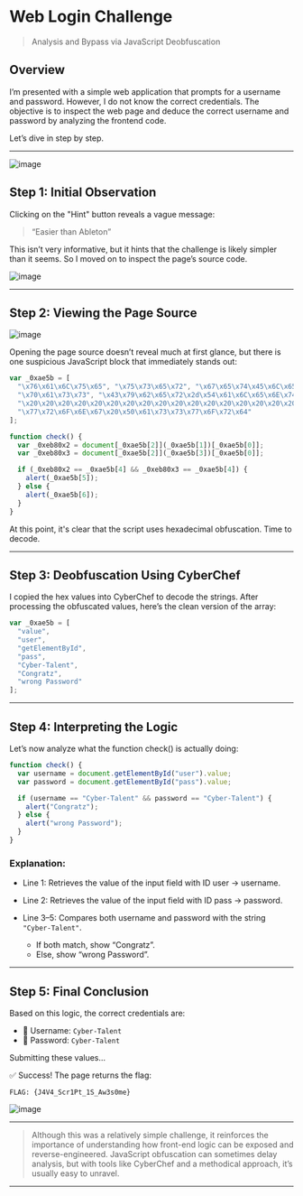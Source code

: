 #  Web Login Challenge 
> Analysis and Bypass via JavaScript Deobfuscation

## Overview  
I’m presented with a simple web application that prompts for a username and password. However, I do not know the correct credentials. The objective is to inspect the web page and deduce the correct username and password by analyzing the frontend code.

Let’s dive in step by step.

---

![image](https://github.com/user-attachments/assets/e199bb53-64cc-4d69-8708-2d5cf666fd3d)

## Step 1: Initial Observation  
Clicking on the "Hint" button reveals a vague message:

> “Easier than Ableton”

This isn’t very informative, but it hints that the challenge is likely simpler than it seems. So I moved on to inspect the page’s source code.

![image](https://github.com/user-attachments/assets/585b1f56-5db2-453f-945f-287e74f2ab15)

---

## Step 2: Viewing the Page Source 

![image](https://github.com/user-attachments/assets/29aa70db-35e5-4b7e-8a06-9e6c9474feaa)

Opening the page source doesn’t reveal much at first glance, but there is one suspicious JavaScript block that immediately stands out:

```javascript
var _0xae5b = [
  "\x76\x61\x6C\x75\x65", "\x75\x73\x65\x72", "\x67\x65\x74\x45\x6C\x65\x6D\x65\x6E\x74\x42\x79\x49\x64",
  "\x70\x61\x73\x73", "\x43\x79\x62\x65\x72\x2d\x54\x61\x6C\x65\x6E\x74",
  "\x20\x20\x20\x20\x20\x20\x20\x20\x20\x20\x20\x20\x20\x20\x20\x20\x20\x20\x20\x20\x20\x43\x6F\x6E\x67\x72\x61\x74\x7A\x20\x0A\x0A",
  "\x77\x72\x6F\x6E\x67\x20\x50\x61\x73\x73\x77\x6F\x72\x64"
];

function check() {
  var _0xeb80x2 = document[_0xae5b[2]](_0xae5b[1])[_0xae5b[0]];
  var _0xeb80x3 = document[_0xae5b[2]](_0xae5b[3])[_0xae5b[0]];

  if (_0xeb80x2 == _0xae5b[4] && _0xeb80x3 == _0xae5b[4]) {
    alert(_0xae5b[5]);
  } else {
    alert(_0xae5b[6]);
  }
}
````

At this point, it's clear that the script uses hexadecimal obfuscation. Time to decode.

---

## Step 3: Deobfuscation Using CyberChef

I copied the hex values into CyberChef to decode the strings. After processing the obfuscated values, here’s the clean version of the array:

```javascript
var _0xae5b = [
  "value",
  "user",
  "getElementById",
  "pass",
  "Cyber-Talent",
  "Congratz",
  "wrong Password"
];
```

---

## Step 4: Interpreting the Logic

Let’s now analyze what the function check() is actually doing:

```javascript
function check() {
  var username = document.getElementById("user").value;
  var password = document.getElementById("pass").value;

  if (username == "Cyber-Talent" && password == "Cyber-Talent") {
    alert("Congratz");
  } else {
    alert("wrong Password");
  }
}
```

### Explanation:

* Line 1: Retrieves the value of the input field with ID user → username.
* Line 2: Retrieves the value of the input field with ID pass → password.
* Line 3–5: Compares both username and password with the string `"Cyber-Talent"`.

  * If both match, show “Congratz”.
  * Else, show “wrong Password”.

---

## Step 5: Final Conclusion

Based on this logic, the correct credentials are:

* 🔑 Username: `Cyber-Talent`
* 🔑 Password: `Cyber-Talent`

Submitting these values…

✅ Success! The page returns the flag:

```
FLAG: {J4V4_Scr1Pt_1S_Aw3s0me}
```

![image](https://github.com/user-attachments/assets/98834fe9-f928-4abf-b2d4-5a0666577c52)

---
> Although this was a relatively simple challenge, it reinforces the importance of understanding how front-end logic can be exposed and reverse-engineered. JavaScript obfuscation can sometimes delay analysis, but with tools like CyberChef and a methodical approach, it’s usually easy to unravel.

---
